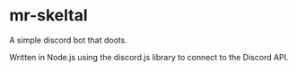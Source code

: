 # mr-skeltal
A simple discord bot that doots.

Written in Node.js using the discord.js library to connect to the Discord API.
